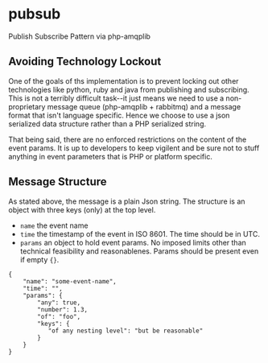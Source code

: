 # pubsub

Publish Subscribe Pattern via php-amqplib

## Avoiding Technology Lockout
One of the goals of ths implementation is to prevent locking out other technologies like python, ruby and java from publishing and subscribing. This is not a terribly difficult task--it just means we need to use a non-proprietary message queue (php-amqplib + rabbitmq) and a message format that isn't language specific. Hence we choose to use a json serialized data structure rather than a PHP serialized string. 

That being said, there are no enforced restrictions on the content of the event params. It is up to developers to keep vigilent and be sure not to stuff anything in event parameters that is PHP or platform specific. 

## Message Structure
As stated above, the message is a plain Json string. The structure is an object with three keys (only) at the top level. 

  * `name` the event name
  * `time` the timestamp of the event in ISO 8601. The time should be in UTC.
  * `params` an object to hold event params. No imposed limits other than technical feasibility and reasonablenes. Params should be present even if empty `{}`.

```
{
    "name": "some-event-name",
    "time": "",
    "params": {
        "any": true,
        "number": 1.3,
        "of": "foo",
        "keys": {
           "of any nesting level": "but be reasonable"
        }
    }
}
```

